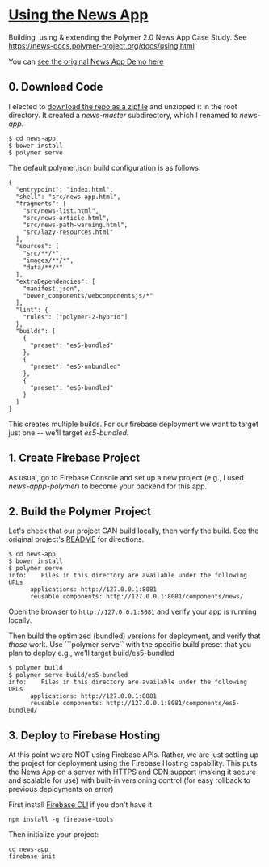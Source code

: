# [Using the News App](https://news-docs.polymer-project.org/docs/using.html)
Building, using &amp; extending the Polymer 2.0 News App Case Study. See https://news-docs.polymer-project.org/docs/using.html

You can [see the original News App Demo here](https://news.polymer-project.org/)

## 0. Download Code

I elected to [download the repo as a zipfile](https://github.com/Polymer/news) and unzipped it in the root directory. It created a _news-master_ subdirectory, which I renamed to _news-app_.

```
$ cd news-app
$ bower install
$ polymer serve
```

The default polymer.json build configuration is as follows:

```
{
  "entrypoint": "index.html",
  "shell": "src/news-app.html",
  "fragments": [
    "src/news-list.html",
    "src/news-article.html",
    "src/news-path-warning.html",
    "src/lazy-resources.html"
  ],
  "sources": [
    "src/**/*",
    "images/**/*",
    "data/**/*"
  ],
  "extraDependencies": [
    "manifest.json",
    "bower_components/webcomponentsjs/*"
  ],
  "lint": {
    "rules": ["polymer-2-hybrid"]
  },
  "builds": [
    {
      "preset": "es5-bundled"
    },
    {
      "preset": "es6-unbundled"
    },
    {
      "preset": "es6-bundled"
    }
  ]
}
```

This creates multiple builds. For our firebase deployment we want to target just one -- we'll target _es5-bundled_.

## 1. Create Firebase Project

As usual, go to Firebase Console and set up a new project (e.g., I used _news-appp-polymer_) to become your backend for this app.

## 2. Build the Polymer Project

Let's check that our project CAN build locally, then verify the build. See the original project's [README](https://github.com/Polymer/news) for directions.

```
$ cd news-app
$ bower install
$ polymer serve
info:    Files in this directory are available under the following URLs
      applications: http://127.0.0.1:8081
      reusable components: http://127.0.0.1:8081/components/news/
```

Open the browser to ```http://127.0.0.1:8081``` and verify your app is running locally. 

Then build the optimized (bundled) versions for deployment, and verify that *those* work. Use ```polymer serve`` with the specific build preset that you plan to deploy e.g., we'll target build/es5-bundled

```
$ polymer build
$ polymer serve build/es5-bundled
info:    Files in this directory are available under the following URLs
      applications: http://127.0.0.1:8081
      reusable components: http://127.0.0.1:8081/components/es5-bundled/

```

## 3. Deploy to Firebase Hosting

At this point we are NOT using Firebase APIs. Rather, we are just setting up the project for deployment using the Firebase Hosting capability. This puts the News App on a server with HTTPS and CDN support (making it secure and scalable for use) with built-in versioning control (for easy rollback to previous deployments on error)

First install [Firebase CLI](https://github.com/firebase/firebase-tools) if you don't have it
```
npm install -g firebase-tools
```

Then initialize your project:
```
cd news-app
firebase init
```